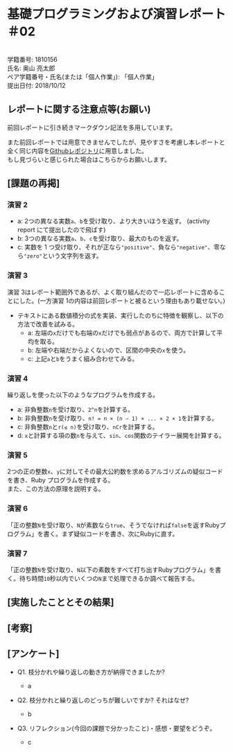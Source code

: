 # 基礎プログラミングおよび演習レポート ＃02

\
学籍番号: 1810156
\
氏名: 奥山 亮太郎
\
ペア学籍番号・氏名(または「個人作業」): 「個人作業」
\
提出日付: 2018/10/12

## レポートに関する注意点等(お願い)

前回レポートに引き続きマークダウン記法を多用しています。

また前回レポートでは用意できませんでしたが、見やすさを考慮し本レポートと全く同じ内容を[Githubレポジトリ]()に用意しました。
\
もし見づらいと感じられた場合はこちらからお願いします。

## [課題の再掲]

### 演習 2

- a: 2つの異なる実数`a`、`b`を受け取り、より大きいほうを返す。 (activity report にて提出したので飛ばす)
- b: 3つの異なる実数`a`、`b`、`c`を受け取り、最大のものを返す。
- c: 実数を 1 つ受け取り、それが正なら`"positive"`、負なら`"negative"`、零なら`"zero"`という文字列を返す。

### 演習 3

演習 3はレポート範囲外であるが、よく取り組んだので一応レポートに含めることにした。(一方演習 1の内容は前回レポートと被るという理由もあり載せない。)

- テキストにある数値積分の式を実装、実行したのちに特徴を観察し、以下の方法で改善を試みる。
    - a: 左端の`x`だけでも右端の`x`だけでも弱点があるので、両方で計算して平均を取る。
    - b: 左端や右端だからよくないので、区間の中央の`x`を使う。
    - c: 上記`a`と`b`をうまく組み合わせてみる。

### 演習 4

繰り返しを使った以下のようなプログラムを作成する。

- a: 非負整数`n`を受け取り、`2^n`を計算する。
- b: 非負整数`n`を受け取り、`n! = n × (n − 1) × ... × 2 × 1`を計算する。
- c: 非負整数`n`と`r(≤ n)`を受け取り、`nCr`を計算する。
- d: `x`と計算する項の数`n`を与えて、`sin`、`cos`関数のテイラー展開を計算する。

### 演習 5

2つの正の整数`x`、`y`に対してその最大公約数を求めるアルゴリズムの疑似コードを書き、Ruby プログラムを作成する。
\
また、この方法の原理を説明する。

### 演習 6

「正の整数`N`を受け取り、`N`が素数なら`true`、そうでなければ`false`を返すRubyプログラム」を書く。まず疑似コードを書き、次にRubyに直す。

### 演習 7

「正の整数`N`を受け取り、`N`以下の素数をすべて打ち出すRubyプログラム」を書く。待ち時間`10`秒以内でいくつの`N`まで処理できるか調べて報告する。

## [実施したこととその結果]

## [考察]

## [アンケート]
- Q1. 枝分かれや繰り返しの動き方が納得できましたか?
    - a

- Q2. 枝分かれと繰り返しのどっちが難しいですか? それはなぜ?
    - b

- Q3. リフレクション(今回の課題で分かったこと)・感想・要望をどうぞ。
    - c